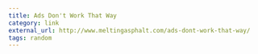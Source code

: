 ```yaml
---
title: Ads Don't Work That Way
category: link
external_url: http://www.meltingasphalt.com/ads-dont-work-that-way/
tags: random
---
```

